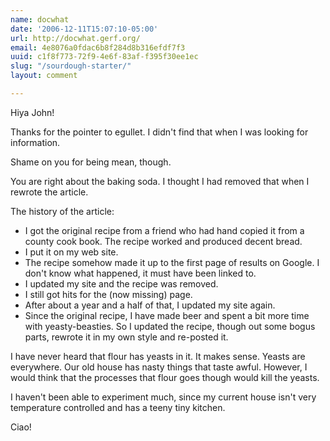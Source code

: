 ```yaml
---
name: docwhat
date: '2006-12-11T15:07:10-05:00'
url: http://docwhat.gerf.org/
email: 4e8076a0fdac6b8f284d8b316efdf7f3
uuid: c1f8f773-72f9-4e6f-83af-f395f30ee1ec
slug: "/sourdough-starter/"
layout: comment

---
```


Hiya John!

Thanks for the pointer to egullet.  I didn't find that when I was
looking for information.

Shame on you for being mean, though.

You are right about the baking soda.  I thought I had removed that
when I rewrote the article.

The history of the article:

* I got the original recipe from a friend who had hand copied it from a county cook book.  The recipe worked and produced decent bread.
* I put it on my web site.
* The recipe somehow made it up to the first page of results on Google. I don't know what happened, it must have been linked to.
* I updated my site and the recipe was removed.
* I still got hits for the (now missing) page.
* After about a year and a half of that, I updated my site again.
* Since the original recipe, I have made beer and spent a bit more time with yeasty-beasties.  So I updated the recipe, though out some bogus parts, rewrote it in my own style and re-posted it.

I have never heard that flour has yeasts in it. It makes sense.
Yeasts are everywhere.  Our old house has nasty things that taste
awful.  However, I would think that the processes that flour goes
though would kill the yeasts.

I haven't been able to experiment much, since my current house isn't
very temperature controlled and has a teeny tiny kitchen.

Ciao!
